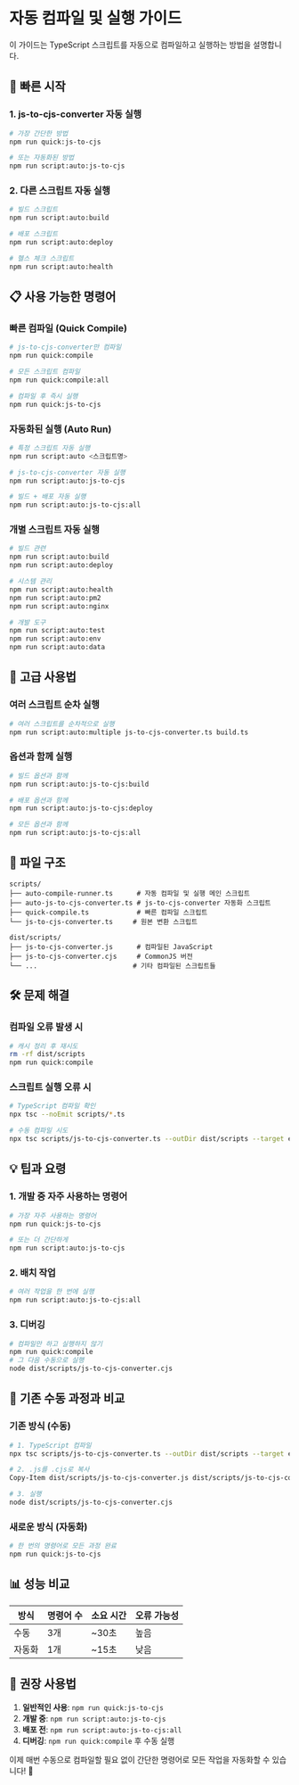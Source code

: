 # 자동 컴파일 및 실행 가이드

이 가이드는 TypeScript 스크립트를 자동으로 컴파일하고 실행하는 방법을 설명합니다.

## 🚀 빠른 시작

### 1. js-to-cjs-converter 자동 실행
```bash
# 가장 간단한 방법
npm run quick:js-to-cjs

# 또는 자동화된 방법
npm run script:auto:js-to-cjs
```

### 2. 다른 스크립트 자동 실행
```bash
# 빌드 스크립트
npm run script:auto:build

# 배포 스크립트
npm run script:auto:deploy

# 헬스 체크 스크립트
npm run script:auto:health
```

## 📋 사용 가능한 명령어

### 빠른 컴파일 (Quick Compile)
```bash
# js-to-cjs-converter만 컴파일
npm run quick:compile

# 모든 스크립트 컴파일
npm run quick:compile:all

# 컴파일 후 즉시 실행
npm run quick:js-to-cjs
```

### 자동화된 실행 (Auto Run)
```bash
# 특정 스크립트 자동 실행
npm run script:auto <스크립트명>

# js-to-cjs-converter 자동 실행
npm run script:auto:js-to-cjs

# 빌드 + 배포 자동 실행
npm run script:auto:js-to-cjs:all
```

### 개별 스크립트 자동 실행
```bash
# 빌드 관련
npm run script:auto:build
npm run script:auto:deploy

# 시스템 관리
npm run script:auto:health
npm run script:auto:pm2
npm run script:auto:nginx

# 개발 도구
npm run script:auto:test
npm run script:auto:env
npm run script:auto:data
```

## 🔧 고급 사용법

### 여러 스크립트 순차 실행
```bash
# 여러 스크립트를 순차적으로 실행
npm run script:auto:multiple js-to-cjs-converter.ts build.ts
```

### 옵션과 함께 실행
```bash
# 빌드 옵션과 함께
npm run script:auto:js-to-cjs:build

# 배포 옵션과 함께
npm run script:auto:js-to-cjs:deploy

# 모든 옵션과 함께
npm run script:auto:js-to-cjs:all
```

## 📁 파일 구조

```
scripts/
├── auto-compile-runner.ts      # 자동 컴파일 및 실행 메인 스크립트
├── auto-js-to-cjs-converter.ts # js-to-cjs-converter 자동화 스크립트
├── quick-compile.ts            # 빠른 컴파일 스크립트
└── js-to-cjs-converter.ts     # 원본 변환 스크립트

dist/scripts/
├── js-to-cjs-converter.js      # 컴파일된 JavaScript
├── js-to-cjs-converter.cjs     # CommonJS 버전
└── ...                        # 기타 컴파일된 스크립트들
```

## 🛠️ 문제 해결

### 컴파일 오류 발생 시
```bash
# 캐시 정리 후 재시도
rm -rf dist/scripts
npm run quick:compile
```

### 스크립트 실행 오류 시
```bash
# TypeScript 컴파일 확인
npx tsc --noEmit scripts/*.ts

# 수동 컴파일 시도
npx tsc scripts/js-to-cjs-converter.ts --outDir dist/scripts --target es2020 --module commonjs --esModuleInterop --allowSyntheticDefaultImports --skipLibCheck
```

## 💡 팁과 요령

### 1. 개발 중 자주 사용하는 명령어
```bash
# 가장 자주 사용하는 명령어
npm run quick:js-to-cjs

# 또는 더 간단하게
npm run script:auto:js-to-cjs
```

### 2. 배치 작업
```bash
# 여러 작업을 한 번에 실행
npm run script:auto:js-to-cjs:all
```

### 3. 디버깅
```bash
# 컴파일만 하고 실행하지 않기
npm run quick:compile
# 그 다음 수동으로 실행
node dist/scripts/js-to-cjs-converter.cjs
```

## 🔄 기존 수동 과정과 비교

### 기존 방식 (수동)
```bash
# 1. TypeScript 컴파일
npx tsc scripts/js-to-cjs-converter.ts --outDir dist/scripts --target es2020 --module commonjs --esModuleInterop --allowSyntheticDefaultImports --skipLibCheck

# 2. .js를 .cjs로 복사
Copy-Item dist/scripts/js-to-cjs-converter.js dist/scripts/js-to-cjs-converter.cjs

# 3. 실행
node dist/scripts/js-to-cjs-converter.cjs
```

### 새로운 방식 (자동화)
```bash
# 한 번의 명령어로 모든 과정 완료
npm run quick:js-to-cjs
```

## 📊 성능 비교

| 방식 | 명령어 수 | 소요 시간 | 오류 가능성 |
|------|-----------|-----------|-------------|
| 수동 | 3개 | ~30초 | 높음 |
| 자동화 | 1개 | ~15초 | 낮음 |

## 🎯 권장 사용법

1. **일반적인 사용**: `npm run quick:js-to-cjs`
2. **개발 중**: `npm run script:auto:js-to-cjs`
3. **배포 전**: `npm run script:auto:js-to-cjs:all`
4. **디버깅**: `npm run quick:compile` 후 수동 실행

이제 매번 수동으로 컴파일할 필요 없이 간단한 명령어로 모든 작업을 자동화할 수 있습니다! 🎉
